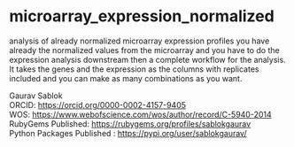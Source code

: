 # microarray_expression_normalized
analysis of already normalized microarray expression profiles  you have already the normalized values from the microarray and  you have to do the expression analysis downstream then a complete workflow for the analysis. It takes the genes and the expression as the columns with replicates included and you can make as many combinations as you want.

Gaurav Sablok \
ORCID: https://orcid.org/0000-0002-4157-9405 \
WOS: https://www.webofscience.com/wos/author/record/C-5940-2014 \
RubyGems Published: https://rubygems.org/profiles/sablokgaurav \
Python Packages Published : https://pypi.org/user/sablokgaurav/

